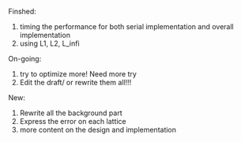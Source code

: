 Finshed:
1. timing the performance for both serial implementation and overall implementation
2. using L1, L2, L_infi 

On-going:
1. try to optimize more! Need more try
2. Edit the draft/ or rewrite them all!!!


New:
1. Rewrite all the background part
2. Express the error on each lattice
3. more content on the design and implementation
